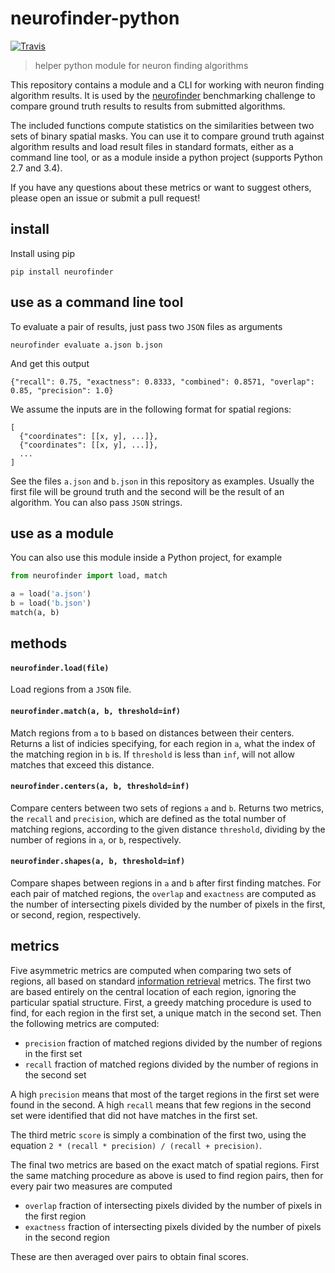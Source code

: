 # neurofinder-python

[![Travis](https://img.shields.io/travis/codeneuro/neurofinder-python.svg?style=flat-square)]()

> helper python module for neuron finding algorithms

This repository contains a module and a CLI for working with neuron finding algorithm results. It is used by the [neurofinder](https://github.com/codeneuro/neurofinder) benchmarking challenge to compare ground truth results to results from submitted algorithms.

The included functions compute statistics on the similarities between two sets of binary spatial masks. You can use it to compare ground truth against algorithm results and load result files in standard formats, either as a command line tool, or as a module inside a python project (supports Python 2.7 and 3.4).

If you have any questions about these metrics or want to suggest others, please open an issue or submit a pull request!

## install

Install using pip

```
pip install neurofinder
```

## use as a command line tool

To evaluate a pair of results, just pass two `JSON` files as arguments

```
neurofinder evaluate a.json b.json
```

And get this output

```
{"recall": 0.75, "exactness": 0.8333, "combined": 0.8571, "overlap": 0.85, "precision": 1.0}
```

We assume the inputs are in the following format for spatial regions:

```
[
  {"coordinates": [[x, y], ...]}, 
  {"coordinates": [[x, y], ...]}, 
  ...
]
```

See the files `a.json` and `b.json` in this repository as examples. Usually the first file will be ground truth and the second will be the result of an algorithm. You can also pass `JSON` strings. 

## use as a module

You can also use this module inside a Python project, for example

```python
from neurofinder import load, match

a = load('a.json')
b = load('b.json')
match(a, b)
```

## methods

#### `neurofinder.load(file)`

Load regions from a `JSON` file.

#### `neurofinder.match(a, b, threshold=inf)`

Match regions from `a` to `b` based on distances between their centers. Returns a list of indicies specifying, for each region in `a`, what the index of the matching region in `b` is. If `threshold` is less than `inf`, will not allow matches that exceed this distance.

#### `neurofinder.centers(a, b, threshold=inf)`

Compare centers between two sets of regions `a` and `b`. Returns two metrics, the `recall` and `precision`, which are defined as the total number of matching regions, according to the given distance `threshold`, dividing by the number of regions in `a`, or `b`, respectively.

#### `neurofinder.shapes(a, b, threshold=inf)`

Compare shapes between regions in `a` and `b` after first finding matches. For each pair of matched regions, the `overlap` and `exactness` are computed as the number of intersecting pixels divided by the number of pixels in the first, or second, region, respectively.

## metrics

Five asymmetric metrics are computed when comparing two sets of regions, all based on standard [information retrieval](https://en.wikipedia.org/wiki/Information_retrieval) metrics. The first two are based entirely on the central location of each region, ignoring the particular spatial structure. First, a greedy matching procedure is used to find, for each region in the first set, a unique match in the second set. Then the following metrics are computed:

- `precision` fraction of matched regions divided by the number of regions in the first set
- `recall` fraction of matched regions divided by the number of regions in the second set

A high `precision` means that most of the target regions in the first set were found in the second. A high `recall` means that few regions in the second set were identified that did not have matches in the first set.

The third metric `score` is simply a combination of the first two, using the equation `2 * (recall * precision) / (recall + precision)`.

The final two metrics are based on the exact match of spatial regions. First the same matching procedure as above is used to find region pairs, then for every pair two measures are computed

- `overlap` fraction of intersecting pixels divided by the number of pixels in the first region
- `exactness` fraction of intersecting pixels divided by the number of pixels in the second region

These are then averaged over pairs to obtain final scores.

